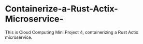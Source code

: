 # Containerize-a-Rust-Actix-Microservice-
This is Cloud Computing Mini Project 4, containerizing a Rust Actix microservice.
